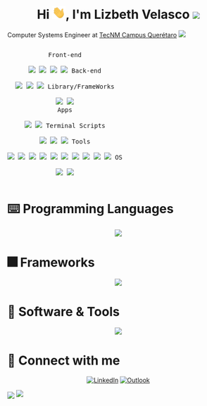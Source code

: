 <h1 align="center">Hi <img src="https://raw.githubusercontent.com/ABSphreak/ABSphreak/master/gifs/Hi.gif" width="30px">, I'm Lizbeth Velasco <img src="https://media.giphy.com/media/mGcNjsfWAjY5AEZNw6/giphy.gif" width="50"></h1>
<p>Computer Systems Engineer at <a href="https://queretaro.tecnm.mx/">TecNM Campus Querétaro</a> <img src="https://media.giphy.com/media/fYSnHlufseco8Fh93Z/giphy.gif" width="30"></p>

<p style="display: inline-block;" align="center">
  <kbd>
    <kbd>Front-end</kbd>
    <br>
    <br>
    <img width="50px" src="https://skillicons.dev/icons?i=css"/>
    <img width="50px" src="https://skillicons.dev/icons?i=html"/>
    <img width="50px" src="https://skillicons.dev/icons?i=js"/>
    <img width="50px" src="https://skillicons.dev/icons?i=py"/>
  </kbd>
  <kbd>
    <kbd>Back-end</kbd>
    <br>
    <br>
    <img width="50px" src="https://skillicons.dev/icons?i=cpp"/>
    <img width="50px" src="https://skillicons.dev/icons?i=php"/>
    <img src="https://skillicons.dev/icons?i=mysql"/>
  </kbd>
  <kbd>
    <kbd>Library/FrameWorks</kbd>
    <br>
    <br>
    <img src="https://skillicons.dev/icons?i=bootstrap"/>
    <img src="https://skillicons.dev/icons?i=spring"/>
  </kbd>
  <br>
  <kbd>
    <kbd>Apps</kbd>
    <br>
    <br>
    <img src="https://skillicons.dev/icons?i=java"/>
    <img src="https://skillicons.dev/icons?i=kotlin"/>
  </kbd>
  <kbd>
    <kbd>Terminal Scripts</kbd>
    <br>
    <br>
    <img src="https://skillicons.dev/icons?i=py"/>
    <img src="https://skillicons.dev/icons?i=bash"/>
    <img src="https://skillicons.dev/icons?i=git"/>
  </kbd>
  <kbd>
    <kbd>Tools</kbd>
    <br>
    <br>
    <img src="https://skillicons.dev/icons?i=visualstudio"/>
    <img src="https://skillicons.dev/icons?i=vscode"/>
    <img src="https://skillicons.dev/icons?i=powershell"/>
    <img src="https://skillicons.dev/icons?i=git"/>
    <img src="https://skillicons.dev/icons?i=androidstudio"/>
    <img src="https://skillicons.dev/icons?i=aws"/>
    <img src="https://skillicons.dev/icons?i=eclipse"/>
    <img src="https://skillicons.dev/icons?i=postman"/>
    <img src="https://skillicons.dev/icons?i=docker"/>
    <img src="https://skillicons.dev/icons?i=figma"/>
  </kbd>
  <kbd>
    <kbd>OS</kbd>
    <br>
    <br>
    <img width="50px" src="https://cdn.jsdelivr.net/gh/devicons/devicon/icons/android/android-original.svg" />
    <img width="50px" src="https://cdn.jsdelivr.net/gh/devicons/devicon/icons/windows8/windows8-original.svg" />
  </kbd>
</p>

<h1>⌨️ Programming Languages</h1>
<p align="center">
  <a href="https://skillicons.dev">
    <img src="https://skillicons.dev/icons?i=cpp,css,html,java,js,kotlin,php,py&perline=4"/>
  </a>
</p>
<h1>🎆 Frameworks</h1>
<p align="center">
  <a href="https://skillicons.dev">
    <img src="https://skillicons.dev/icons?i=bootstrap,spring&perline=4"/>
  </a>
</p>
<h1>🔧 Software & Tools</h1>
<p align="center">
  <a href="https://skillicons.dev">
    <img src="https://skillicons.dev/icons?i=git,androidstudio,aws,bash,blender,docker,eclipse,figma,mysql,postman,powershell,visualstudio,vscode&perline=4"/>
  </a>
</p>
<h1>🤝 Connect with me</h1>
<p align="center">
  <a href="https://www.linkedin.com/in/lizbelasco/"><img alt="LinkedIn" src="https://img.shields.io/badge/LinkedIn-Lizbeth%20Velasco-blue?style=for-the-badge&logo=linkedin"></a>
  <a href="mailto:lizbelasco@outlook.com"><img alt="Outlook" src="https://img.shields.io/badge/Outlook-lizbelasco@outlook.com-blue?style=for-the-badge&logo=microsoftoutlook"></a>
</p>
<img align="center" src="https://profile-counter.glitch.me/{lizbelasco}/count.svg"/>
<img src="https://github-readme-stats.vercel.app/api/top-langs/?username=lizbelasco&hide_progress=true"/>
<!--
**lizbelasco/lizbelasco** is a ✨ _special_ ✨ repository because its `README.md` (this file) appears on your GitHub profile.

Here are some ideas to get you started:

- 🔭 I’m currently working on ...
- 🌱 I’m currently learning ...
- 👯 I’m looking to collaborate on ...
- 🤔 I’m looking for help with ...
- 💬 Ask me about ...
- 📫 How to reach me: ...
- 😄 Pronouns: ...
- ⚡ Fun fact: ...
-->

